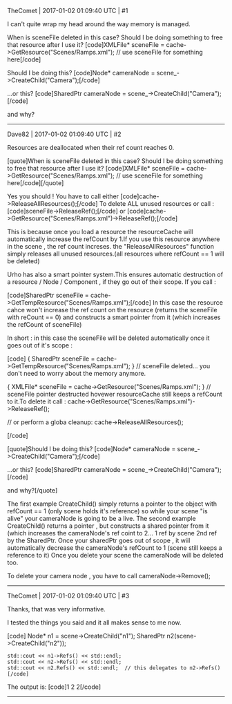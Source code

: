 TheComet | 2017-01-02 01:09:40 UTC | #1

I can't quite wrap my head around the way memory is managed.

When is sceneFile deleted in this case? Should I be doing something to free that resource after I use it?
[code]XMLFile* sceneFile = cache->GetResource<XMLFile>("Scenes/Ramps.xml");
// use sceneFile for something here[/code]

Should I be doing this?
[code]Node* cameraNode = scene_->CreateChild("Camera");[/code]

...or this?
[code]SharedPtr<Node> cameraNode = scene_->CreateChild("Camera");[/code]

and why?

-------------------------

Dave82 | 2017-01-02 01:09:40 UTC | #2

Resources are deallocated when their ref count reaches 0.

[quote]When is sceneFile deleted in this case? Should I be doing something to free that resource after I use it?
[code]XMLFile* sceneFile = cache->GetResource<XMLFile>("Scenes/Ramps.xml");
// use sceneFile for something here[/code][/quote]

Yes you should ! You have to call either
[code]cache->ReleaseAllResources();[/code]
To delete ALL unused resources
or call :
[code]sceneFile->ReleaseRef();[/code]
or 
[code]cache->GetResource<XMLFile>("Scenes/Ramps.xml")->ReleaseRef();[/code]

This is because once you load a resource the resourceCache will automatically increase the refCount by 1.If you use this resource anywhere in the scene , the ref count increses.
the "ReleaseAllResources" function simply releases all unused resources.(all resources where refCount == 1 will be deleted)

Urho has also a smart pointer system.This ensures automatic destruction of a resource / Node / Component , if they go out of their scope.
If you call :

[code]SharedPtr<XMLFile> sceneFile = cache->GetTempResource<XMLFile>("Scenes/Ramps.xml");[/code]
In this case the resource cahce won't increase the ref count on the resource (returns the sceneFile with reCount == 0) and constructs a smart pointer from it
(which increases the refCount of sceneFile)

In short : in this case the sceneFile will be deleted automatically once it goes out of it's scope :

[code]
{
      SharedPtr<XMLFile> sceneFile = cache->GetTempResource<XMLFile>("Scenes/Ramps.xml");
}
// sceneFile deleted... you don't need to worry about the memory anymore.

{
    XMLFile* sceneFile = cache->GetResource<XMLFile>("Scenes/Ramps.xml");
}
// sceneFile pointer destructed hovewer resourceCache still keeps a refCount to it.To delete it call :
cache->GetResource<XMLFile>("Scenes/Ramps.xml")->ReleaseRef();

// or perform a globa cleanup:
cache->ReleaseAllResources();

[/code]


[quote]Should I be doing this?
[code]Node* cameraNode = scene_->CreateChild("Camera");[/code]

...or this?
[code]SharedPtr<Node> cameraNode = scene_->CreateChild("Camera");[/code]

and why?[/quote]

The first example CreateChild() simply returns a pointer to the object with refCount == 1 (only scene holds it's reference) so while your scene "is alive" your cameraNode is going to be a live.
The second example CreateChild() returns a pointer , but constructs a shared pointer from it (which increases the cameraNode's ref coint to 2... 1 ref by scene 2nd ref by the SharedPtr.
Once your sharedPtr goes out of scope , it wiil automatically decrease the cameraNode's refCount to 1 (scene still keeps a reference to it)
Once you delete your scene the cameraNode will be deleted too.

To delete your camera node , you have to call cameraNode->Remove();

-------------------------

TheComet | 2017-01-02 01:09:40 UTC | #3

Thanks, that was very informative.

I tested the things you said and it all makes sense to me now.

[code]	Node* n1 = scene->CreateChild("n1");
	SharedPtr<Node> n2(scene->CreateChild("n2"));

	std::cout << n1->Refs() << std::endl;
	std::cout << n2->Refs() << std::endl;
	std::cout << n2.Refs() << std::endl;  // this delegates to n2->Refs()[/code]

The output is:
[code]1
2
2[/code]

-------------------------

